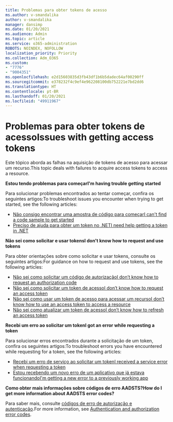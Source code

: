 ```yaml
---
title: Problemas para obter tokens de acesso
ms.author: v-smandalika
author: v-smandalika
manager: dansimp
ms.date: 01/20/2021
ms.audience: Admin
ms.topic: article
ms.service: o365-administration
ROBOTS: NOINDEX, NOFOLLOW
localization_priority: Priority
ms.collection: Adm_O365
ms.custom:
- "7776"
- "9004351"
ms.openlocfilehash: e2d15603835d3fb43df1b6b5dadec64af00290ff
ms.sourcegitcommit: e378232f4c9ef4e962208100db752221e7bd2dd6
ms.translationtype: HT
ms.contentlocale: pt-BR
ms.lasthandoff: 01/20/2021
ms.locfileid: "49911967"
---
```

# <a name="issues-with-getting-access-tokens"></a><span data-ttu-id="78e7e-102">Problemas para obter tokens de acesso</span><span class="sxs-lookup"><span data-stu-id="78e7e-102">Issues with getting access tokens</span></span>

<span data-ttu-id="78e7e-103">Este tópico aborda as falhas na aquisição de tokens de acesso para acessar um recurso.</span><span class="sxs-lookup"><span data-stu-id="78e7e-103">This topic deals with failures to acquire access tokens to access a resource.</span></span>

<span data-ttu-id="78e7e-104">**Estou tendo problemas para começar**</span><span class="sxs-lookup"><span data-stu-id="78e7e-104">**I'm having trouble getting started**</span></span>

<span data-ttu-id="78e7e-105">Para solucionar problemas encontrados ao tentar começar, confira os seguintes artigos:</span><span class="sxs-lookup"><span data-stu-id="78e7e-105">To troubleshoot issues you encounter when trying to get started, see the following articles:</span></span>

- [<span data-ttu-id="78e7e-106">Não consigo encontrar uma amostra de código para começar</span><span class="sxs-lookup"><span data-stu-id="78e7e-106">I can't find a code sample to get started</span></span>](https://docs.microsoft.com/azure/active-directory/develop/sample-v2-code) 
- [<span data-ttu-id="78e7e-107">Preciso de ajuda para obter um token no .NET</span><span class="sxs-lookup"><span data-stu-id="78e7e-107">I need help getting a token in .NET</span></span>](https://docs.microsoft.com/azure/active-directory/develop/authentication-flows-app-scenarios)

<span data-ttu-id="78e7e-108">**Não sei como solicitar e usar tokens**</span><span class="sxs-lookup"><span data-stu-id="78e7e-108">**I don't know how to request and use tokens**</span></span>

<span data-ttu-id="78e7e-109">Para obter orientações sobre como solicitar e usar tokens, consulte os seguintes artigos:</span><span class="sxs-lookup"><span data-stu-id="78e7e-109">For guidance on how to request and use tokens, see the following articles:</span></span>

- [<span data-ttu-id="78e7e-110">Não sei como solicitar um código de autorização</span><span class="sxs-lookup"><span data-stu-id="78e7e-110">I don’t know how to request an authorization code</span></span>](https://docs.microsoft.com/azure/active-directory/develop/v2-oauth2-auth-code-flow#request-an-authorization-code) 
- [<span data-ttu-id="78e7e-111">Não sei como solicitar um token de acesso</span><span class="sxs-lookup"><span data-stu-id="78e7e-111">I don’t know how to request an access token</span></span>](https://docs.microsoft.com/azure/active-directory/develop/v2-oauth2-auth-code-flow#use-the-authorization-code-to-request-an-access-token) 
- [<span data-ttu-id="78e7e-112">Não sei como usar um token de acesso para acessar um recurso</span><span class="sxs-lookup"><span data-stu-id="78e7e-112">I don’t know how to use an access token to access a resource</span></span>](https://docs.microsoft.com/azure/active-directory/develop/v2-oauth2-auth-code-flow#use-the-access-token-to-access-the-resource) 
- [<span data-ttu-id="78e7e-113">Não sei como atualizar um token de acesso</span><span class="sxs-lookup"><span data-stu-id="78e7e-113">I don’t know how to refresh an access token</span></span>](https://docs.microsoft.com/azure/active-directory/develop/v2-oauth2-auth-code-flow#refreshing-the-access-tokens)

<span data-ttu-id="78e7e-114">**Recebi um erro ao solicitar um token**</span><span class="sxs-lookup"><span data-stu-id="78e7e-114">**I got an error while requesting a token**</span></span>

<span data-ttu-id="78e7e-115">Para solucionar erros encontrados durante a solicitação de um token, confira os seguintes artigos:</span><span class="sxs-lookup"><span data-stu-id="78e7e-115">To troubleshoot errors you have encountered while requesting for a token, see the following articles:</span></span>

- [<span data-ttu-id="78e7e-116">Recebi um erro de serviço ao solicitar um token</span><span class="sxs-lookup"><span data-stu-id="78e7e-116">I received a service error when requesting a token</span></span>](https://docs.microsoft.com/azure/active-directory/develop/reference-aadsts-error-codes) 
- [<span data-ttu-id="78e7e-117">Estou recebendo um novo erro de um aplicativo que já estava funcionando</span><span class="sxs-lookup"><span data-stu-id="78e7e-117">I'm getting a new error to a previously working app</span></span>](https://docs.microsoft.com/azure/active-directory/develop/reference-breaking-changes)

<span data-ttu-id="78e7e-118">**Como obter mais informações sobre códigos de erro AADSTS?**</span><span class="sxs-lookup"><span data-stu-id="78e7e-118">**How do I get more information about AADSTS error codes?**</span></span>

<span data-ttu-id="78e7e-119">Para saber mais, consulte [códigos de erro de autorização e autenticação](https://docs.microsoft.com/azure/active-directory/develop/reference-aadsts-error-codes).</span><span class="sxs-lookup"><span data-stu-id="78e7e-119">For more information, see [Authentication and authorization error codes](https://docs.microsoft.com/azure/active-directory/develop/reference-aadsts-error-codes).</span></span>





